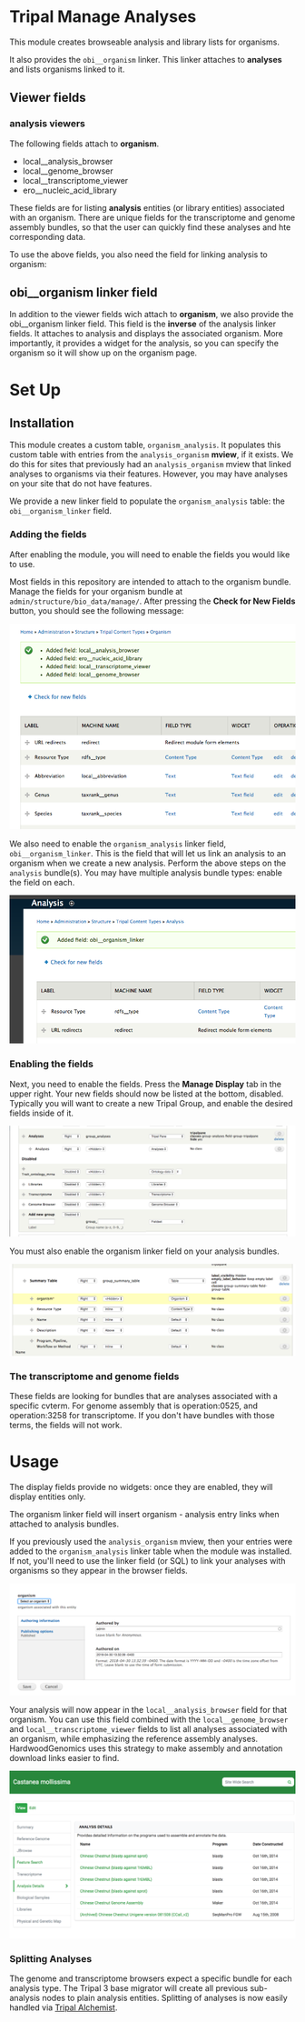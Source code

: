 # Tripal Manage Analyses

This module creates browseable analysis and library lists for organisms.

It also provides the `obi__organism` linker.  This linker attaches to **analyses** and lists organisms linked to it.

## Viewer fields

### analysis viewers

The following fields attach to **organism**.

* local__analysis_browser
* local__genome_browser
* local__transcriptome_viewer
* ero__nucleic_acid_library


These fields are for listing **analysis** entities (or library entities) associated with an organism.  There are unique fields for the transcriptome and genome assembly bundles, so that the user can quickly find these analyses and hte corresponding data.

To use the above fields, you also need the field for linking analysis to organism:

## obi__organism linker field

In addition to the viewer fields wich attach to **organism**, we also provide the obi__organism linker field.  This field is the **inverse** of the analysis linker fields.  It attaches to analysis and displays the associated organism.  More importantly, it provides a widget for the analysis, so you can specify the organism so it will show up on the organism page.

# Set Up
## Installation

This module creates a custom table, `organism_analysis`.  It populates this custom table with entries from the `analysis_organism` **mview**, if it exists.  We do this for sites that previously had an `analysis_organism` mview that linked analyses to organisms via their features. However, you may have analyses on your site that do not have features.

We provide a new linker field to populate the `organism_analysis` table: the `obi__organism_linker` field.

### Adding the fields

After enabling the module, you will need to enable the fields you would like to use.

Most fields in this repository are intended to attach to the organism bundle.  Manage the fields for your organism bundle at `admin/structure/bio_data/manage/`.  After pressing the **Check for New Fields** button, you should see the following message:

![Check for new fields](docs/add_field_message.png)

We also need to enable the `organism_analysis` linker field, `obi__organism_linker`.  This is the field that will let us link an analysis to an organism when we create a new analysis.  Perform the above steps on the `analysis` bundle(s).  You may have multiple analysis bundle types: enable the field on each.

![analysis linker field](docs/analysis_linker_add.png)

### Enabling the fields

Next, you need to enable the fields.  Press the **Manage Display** tab in the upper right.  Your new fields should now be listed at the bottom, disabled.  Typically you will want to create a new Tripal Group, and enable the desired fields inside of it.

![enabling a field and creating a group](docs/analysis_group.png)  

You must also enable the organism linker field on your analysis bundles.

![enable analysis organism linker](docs/enable_organism_linker.png)

### The transcriptome and genome fields

These fields are looking for bundles that are analyses associated with a specific cvterm.  For genome assembly that is operation:0525, and operation:3258 for transcriptome.  If you don't have bundles with those terms, the fields will not work.

# Usage

The display fields provide no widgets: once they are enabled, they will display entities only.

The organism linker field will insert organism - analysis entry links when attached to analysis bundles.

If you previously used the `analysis_organism` mview, then your entries were added to the `organism_analysis` linker table when the module was installed.  If not, you'll need to use the linker field (or SQL) to link your analyses with organisms so they appear in the browser fields.

![The analysis organism linker dropdown box](docs/analysis_organism_linker_box.png)

Your analysis will now appear in the `local__analysis_browser` field for that organism.  You can use this field combined with the `local__genome_browser` and `local__transcriptome_viewer` fields to list all analyses associated with an organism, while emphasizing the reference assembly analyses.  HardwoodGenomics uses this strategy to make assembly and annotation download links easier to find.

![HWG using linker fields](docs/hwg_linker.png)

### Splitting Analyses

The genome and transcriptome browsers expect a specific bundle for each analysis type.  The Tripal 3 base migrator will create all previous sub-analysis nodes to plain analysis entities. Splitting of analyses is now easily handled via [Tripal Alchemist](https://github.com/statonlab/tripal_alchemist/).
